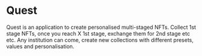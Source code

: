 # Quest
Quest is an application to create personalised  multi-staged NFTs. Collect 1st stage NFTs, once you reach X 1st stage, exchange them for 2nd stage etc etc. Any institution can come, create new collections with different presets, values and personalisation.

